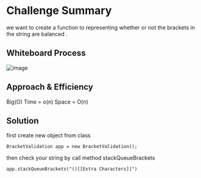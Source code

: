 # Challenge Summary
we want to create a function to representing whether or not the brackets in the string are balanced .

## Whiteboard Process

![image](https://user-images.githubusercontent.com/97642724/160253752-a422645e-cfab-42fe-b32b-5d19bb5b4095.png)


## Approach & Efficiency
Big(O)
Time = o(n)
Space = O(n)

## Solution
first create new object from class 

```
BracketValidation app = new BracketValidation();
```

then check your string by call method stackQueueBrackets

``
app.stackQueueBrackets("()[[Extra Characters]]")
``
